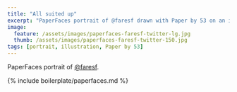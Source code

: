 ```yaml
---
title: "All suited up"
excerpt: "PaperFaces portrait of @faresf drawn with Paper by 53 on an iPad."
image: 
  feature: /assets/images/paperfaces-faresf-twitter-lg.jpg
  thumb: /assets/images/paperfaces-faresf-twitter-150.jpg
tags: [portrait, illustration, Paper by 53]
---
```


PaperFaces portrait of [@faresf](http://twitter.com/faresf).

{% include boilerplate/paperfaces.md %}